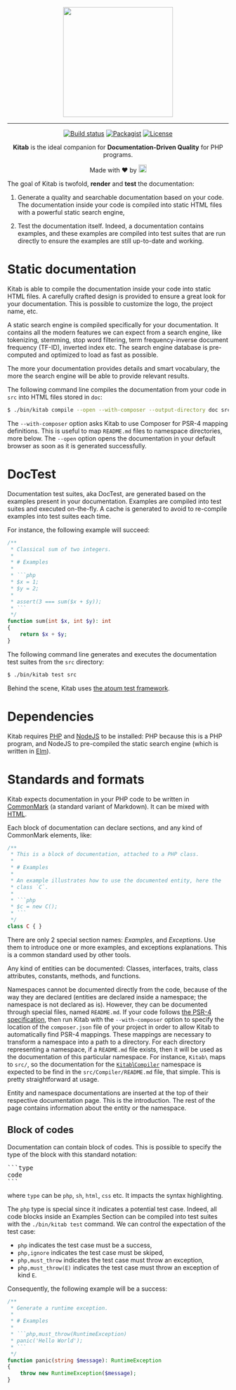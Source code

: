 <p align="center">
    <img src="https://raw.githubusercontent.com/hoaproject/Kitab/master/resource/logo.svg?sanitize=true" width="250px" />
</p>

---

<p align="center">
  <a href="https://travis-ci.org/hoaproject/Kitab"><img src="https://img.shields.io/travis/hoaproject/Kitab/master.svg" alt="Build status" /></a>
  <a href="https://packagist.org/packages/hoa/kitab"><img src="https://img.shields.io/packagist/dt/hoa/kitab.svg" alt="Packagist" /></a>
  <a href="https://hoa-project.net/LICENSE"><img src="https://img.shields.io/packagist/l/hoa/kitab.svg" alt="License" /></a>
</p>

<p align="center">
  <strong>Kitab</strong> is the ideal companion for
  <strong>Documentation-Driven Quality</strong> for PHP programs.
</p>
<p align="center">
  Made with ❤️ by <a href="https://hoa-project.net"><img src="https://static.hoa-project.net/Image/Hoa.svg" height="18" alt="Hoa" /></a>
</p>

The goal of Kitab is twofold, **render** and **test** the
documentation:

  1. Generate a quality and searchable documentation based on your
     code. The documentation inside your code is compiled into static
     HTML files with a powerful static search engine,

  2. Test the documentation itself. Indeed, a documentation contains
     examples, and these examples are compiled into test suites that
     are run directly to ensure the examples are still up-to-date and
     working.

# Static documentation

Kitab is able to compile the documentation inside your code into
static HTML files. A carefully crafted design is provided to ensure a
great look for your documentation. This is possible to customize the
logo, the project name, etc.

A static search engine is compiled specifically for your
documentation. It contains all the modern features we can expect from a
search engine, like tokenizing, stemming, stop word filtering, term
frequency-inverse document frequency (TF-ID), inverted index etc. The
search engine database is pre-computed and optimized to load as fast
as possible.

The more your documentation provides details and smart vocabulary, the
more the search engine will be able to provide relevant results.

The following command line compiles the documentation from your code
in `src` into HTML files stored in `doc`:

```sh
$ ./bin/kitab compile --open --with-composer --output-directory doc src
```

The `--with-composer` option asks Kitab to use Composer for PSR-4
mapping definitions. This is useful to map `README.md` files to
namespace directories, more below. The `--open` option opens the
documentation in your default browser as soon as it is generated
successfully.

# DocTest

Documentation test suites, aka DocTest, are generated based on the
examples present in your documentation. Examples are compiled into
test suites and executed on-the-fly. A cache is generated to avoid
to re-compile examples into test suites each time.

For instance, the following example will succeed:

```php
/**
 * Classical sum of two integers.
 *
 * # Examples
 *
 * ```php
 * $x = 1;
 * $y = 2;
 *
 * assert(3 === sum($x + $y));
 * ```
 */
function sum(int $x, int $y): int
{
    return $x + $y;
}
```

The following command line generates and executes the documentation
test suites from the `src` directory:

```sh
$ ./bin/kitab test src
```

Behind the scene, Kitab
uses [the atoum test framework](http://atoum.org).

# Dependencies

Kitab requires [PHP](http://php.net/)
and [NodeJS](https://nodejs.org/) to be installed: PHP because this is
a PHP program, and NodeJS to pre-compiled the static search engine
(which is written in [Elm](http://elm-lang.org/)).

# Standards and formats

Kitab expects documentation in your PHP code to be written
in [CommonMark](http://commonmark.org/) (a standard variant of
Markdown). It can be mixed with [HTML](https://w3.org/TR/html5/).

Each block of documentation can declare sections, and any kind of
CommonMark elements, like:

```php
/**
 * This is a block of documentation, attached to a PHP class.
 *
 * # Examples
 *
 * An example illustrates how to use the documented entity, here the
 * class `C`.
 *
 * ```php
 * $c = new C();
 * ```
 */
class C { }
```

There are only 2 special section names: _Examples_, and _Exceptions_. Use
them to introduce one or more examples, and exceptions
explanations. This is a common standard used by other tools.

Any kind of entities can be documented: Classes, interfaces, traits,
class attributes, constants, methods, and functions.

Namespaces cannot be documented directly from the code, because of the
way they are declared (entities are declared inside a namespace; the
namespace is not declared as is). However, they can be documented
through special files, named `README.md`. If your code
follows [the PSR-4 specification](http://www.php-fig.org/), then run
Kitab with the `--with-composer` option to specify the location of the
`composer.json` file of your project in order to allow Kitab to
automatically find PSR-4 mappings. These mappings are necessary to
transform a namespace into a path to a directory. For each directory
representing a namespace, if a `README.md` file exists, then it will
be used as the documentation of this particular namespace. For
instance, `Kitab\` maps to `src/`, so the documentation for
the [`Kitab`\\`Compiler`](kitab/compiler/index.html) namespace is
expected to be find in the `src/Compiler/README.md` file, that
simple. This is pretty straightforward at usage.

Entity and namespace documentations are inserted at the top of their
respective documentation page. This is the introduction. The rest of
the page contains information about the entity or the namespace.

## Block of codes

Documentation can contain block of codes. This is possible to specify
the type of the block with this standard notation:

<pre>
```type
code
```
</pre>

where `type` can be `php`, `sh`, `html`, `css` etc. It impacts the
syntax highlighting.

The `php` type is special since it indicates a potential test
case. Indeed, all code blocks inside an Examples Section can be
compiled into test suites with the `./bin/kitab test` command. We can
control the expectation of the test case:

  * `php` indicates the test case must be a success,
  * `php,ignore` indicates the test case must be skiped,
  * `php,must_throw` indicates the test case must throw an exception,
  * `php,must_throw(E)` indicates the test case must throw an
    exception of kind `E`.

Consequently, the following example will be a success:

``` php
/**
 * Generate a runtime exception.
 *
 * # Examples
 *
 * ```php,must_throw(RuntimeException)
 * panic('Hello World');
 * ```
 */
function panic(string $message): RuntimeException
{
    throw new RuntimeException($message);
}
```

